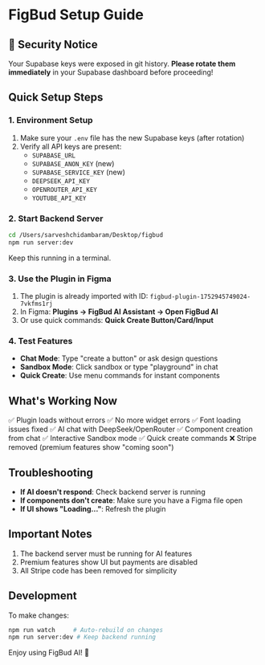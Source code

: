 # FigBud Setup Guide

## 🚨 Security Notice
Your Supabase keys were exposed in git history. **Please rotate them immediately** in your Supabase dashboard before proceeding!

## Quick Setup Steps

### 1. Environment Setup
1. Make sure your `.env` file has the new Supabase keys (after rotation)
2. Verify all API keys are present:
   - `SUPABASE_URL`
   - `SUPABASE_ANON_KEY` (new)
   - `SUPABASE_SERVICE_KEY` (new)
   - `DEEPSEEK_API_KEY`
   - `OPENROUTER_API_KEY`
   - `YOUTUBE_API_KEY`

### 2. Start Backend Server
```bash
cd /Users/sarveshchidambaram/Desktop/figbud
npm run server:dev
```
Keep this running in a terminal.

### 3. Use the Plugin in Figma
1. The plugin is already imported with ID: `figbud-plugin-1752945749024-7vkfms1rj`
2. In Figma: **Plugins → FigBud AI Assistant → Open FigBud AI**
3. Or use quick commands: **Quick Create Button/Card/Input**

### 4. Test Features
- **Chat Mode**: Type "create a button" or ask design questions
- **Sandbox Mode**: Click sandbox or type "playground" in chat
- **Quick Create**: Use menu commands for instant components

## What's Working Now
✅ Plugin loads without errors
✅ No more widget errors
✅ Font loading issues fixed
✅ AI chat with DeepSeek/OpenRouter
✅ Component creation from chat
✅ Interactive Sandbox mode
✅ Quick create commands
❌ Stripe removed (premium features show "coming soon")

## Troubleshooting
- **If AI doesn't respond**: Check backend server is running
- **If components don't create**: Make sure you have a Figma file open
- **If UI shows "Loading..."**: Refresh the plugin

## Important Notes
1. The backend server must be running for AI features
2. Premium features show UI but payments are disabled
3. All Stripe code has been removed for simplicity

## Development
To make changes:
```bash
npm run watch     # Auto-rebuild on changes
npm run server:dev # Keep backend running
```

Enjoy using FigBud AI! 🎉